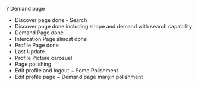 ? Demand page
+ Discover page done - Search
+ Discover page done including shope and demand with search capability
+ Demand Page done
+ Intercation Page almost done
+ Profile Page done
+ Last Update
+ Profile Picture carosuel 
+ Page polishing
+ Edit profile and logout
~ Some Polishment
+ Edit profile page
~ Demand page margin polishment